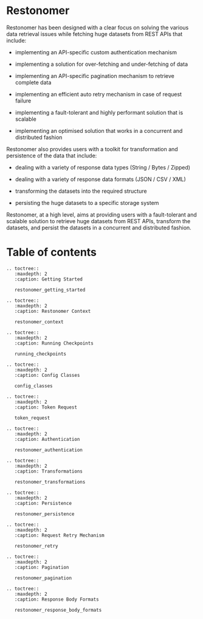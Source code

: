 # Restonomer

Restonomer has been designed with a clear focus on solving the various data retrieval issues while fetching huge datasets from REST APIs that include:

* implementing an API-specific custom authentication mechanism

* implementing a solution for over-fetching and under-fetching of data

* implementing an API-specific pagination mechanism to retrieve complete data

* implementing an efficient auto retry mechanism in case of request failure

* implementing a fault-tolerant and highly performant solution that is scalable

* implementing an optimised solution that works in a concurrent and distributed fashion


Restonomer also provides users with a toolkit for transformation and persistence of the data that include:

* dealing with a variety of response data types (String / Bytes / Zipped)

* dealing with a variety of response data formats (JSON / CSV / XML)

* transforming the datasets into the required structure

* persisting the huge datasets to a specific storage system


Restonomer, at a high level, aims at providing users with a fault-tolerant and scalable solution to retrieve huge datasets from REST APIs, transform the datasets, and persist the datasets in a concurrent and distributed fashion.


# Table of contents

```eval_rst
.. toctree::
   :maxdepth: 2
   :caption: Getting Started
   
   restonomer_getting_started
   
.. toctree::
   :maxdepth: 2
   :caption: Restonomer Context
   
   restonomer_context
   
.. toctree::
   :maxdepth: 2
   :caption: Running Checkpoints
   
   running_checkpoints
   
.. toctree::
   :maxdepth: 2
   :caption: Config Classes
   
   config_classes

.. toctree::
   :maxdepth: 2
   :caption: Token Request
   
   token_request
   
.. toctree::
   :maxdepth: 2
   :caption: Authentication
   
   restonomer_authentication
     
.. toctree::
   :maxdepth: 2
   :caption: Transformations
   
   restonomer_transformations
   
.. toctree::
   :maxdepth: 2
   :caption: Persistence
   
   restonomer_persistence
   
.. toctree::
   :maxdepth: 2
   :caption: Request Retry Mechanism
   
   restonomer_retry
   
.. toctree::
   :maxdepth: 2
   :caption: Pagination
   
   restonomer_pagination
   
.. toctree::
   :maxdepth: 2
   :caption: Response Body Formats
   
   restonomer_response_body_formats
```

